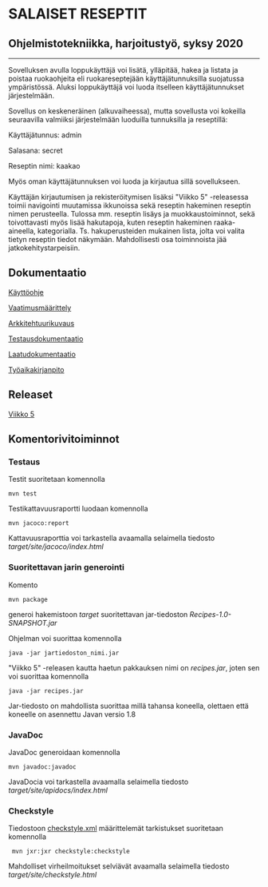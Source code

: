 # **SALAISET RESEPTIT**

## Ohjelmistotekniikka, harjoitustyö, syksy 2020

--------------------------------------------------------------

Sovelluksen avulla loppukäyttäjä voi lisätä, ylläpitää, hakea ja listata ja poistaa ruokaohjeita eli ruokareseptejään käyttäjätunnuksilla suojatussa ympäristössä. Aluksi loppukäyttäjä voi luoda itselleen käyttäjätunnukset järjestelmään.

Sovellus on keskeneräinen (alkuvaiheessa), mutta sovellusta voi kokeilla seuraavilla valmiiksi järjestelmään luoduilla tunnuksilla ja reseptillä:

Käyttäjätunnus:   admin

Salasana:         secret

Reseptin nimi:    kaakao

Myös oman käyttäjätunnuksen voi luoda ja kirjautua sillä sovellukseen.

Käyttäjän kirjautumisen ja rekisteröitymisen lisäksi "Viikko 5" -releasessa toimii navigointi muutamissa ikkunoissa sekä reseptin hakeminen reseptin nimen perusteella.
Tulossa mm. reseptin lisäys ja muokkaustoiminnot, sekä toivottavasti myös lisää hakutapoja, kuten reseptin hakeminen raaka-aineella, kategorialla. Ts. hakuperusteiden mukainen lista, jolta voi valita tietyn reseptin tiedot näkymään. Mahdollisesti osa toiminnoista jää jatkokehitystarpeisiin.


## Dokumentaatio

[Käyttöohje](https://github.com/a-bzzzz/ot-harjoitustyo/blob/master/dokumentaatio/kayttoohje.md)

[Vaatimusmäärittely](https://github.com/a-bzzzz/ot-harjoitustyo/blob/master/dokumentaatio/vaatimusmaarittely.md)

[Arkkitehtuurikuvaus](https://github.com/a-bzzzz/ot-harjoitustyo/blob/master/dokumentaatio/arkkitehtuuri/arkkitehtuuri.md)

[Testausdokumentaatio](https://github.com/a-bzzzz/ot-harjoitustyo/blob/master/dokumentaatio/testaus/testikattavuus_Recipes.pdf)

[Laatudokumentaatio](https://github.com/a-bzzzz/ot-harjoitustyo/tree/master/dokumentaatio/laatu)

[Työaikakirjanpito](https://github.com/a-bzzzz/ot-harjoitustyo/tree/master/dokumentaatio/tunnit)


## Releaset

[Viikko 5](https://github.com/a-bzzzz/ot-harjoitustyo/releases/tag/viikko5)


## Komentorivitoiminnot

### Testaus

Testit suoritetaan komennolla

```
mvn test
```

Testikattavuusraportti luodaan komennolla

```
mvn jacoco:report
```

Kattavuusraporttia voi tarkastella avaamalla selaimella tiedosto _target/site/jacoco/index.html_

### Suoritettavan jarin generointi

Komento

```
mvn package
```

generoi hakemistoon _target_ suoritettavan jar-tiedoston _Recipes-1.0-SNAPSHOT.jar_

Ohjelman voi suorittaa komennolla

```
java -jar jartiedoston_nimi.jar
```

"Viikko 5" -releasen kautta haetun pakkauksen nimi on _recipes.jar_, joten sen voi suorittaa komennolla

```
java -jar recipes.jar
```

Jar-tiedosto on mahdollista suorittaa millä tahansa koneella, olettaen että koneelle on asennettu Javan versio 1.8



### JavaDoc

JavaDoc generoidaan komennolla

```
mvn javadoc:javadoc
```

JavaDocia voi tarkastella avaamalla selaimella tiedosto _target/site/apidocs/index.html_


### Checkstyle

Tiedostoon [checkstyle.xml](https://github.com/mluukkai/OtmTodoApp/blob/master/checkstyle.xml) määrittelemät tarkistukset suoritetaan komennolla

```
 mvn jxr:jxr checkstyle:checkstyle
```

Mahdolliset virheilmoitukset selviävät avaamalla selaimella tiedosto _target/site/checkstyle.html_



